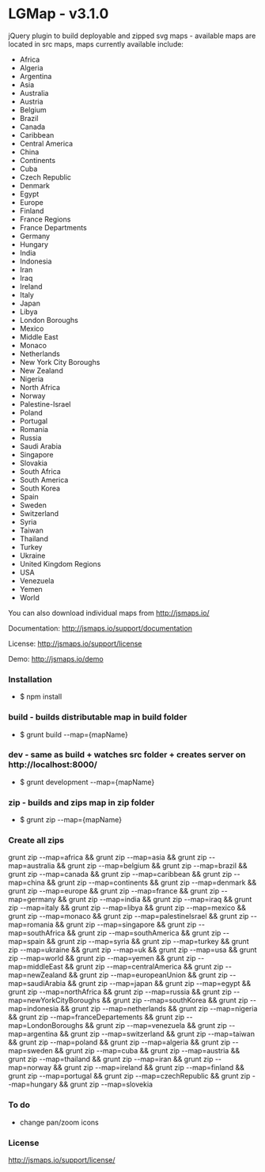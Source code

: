 # LGMap - v3.1.0

jQuery plugin to build deployable and zipped svg maps - available maps are located in src maps, maps currently available include:

* Africa
* Algeria
* Argentina
* Asia
* Australia
* Austria
* Belgium
* Brazil
* Canada
* Caribbean
* Central America
* China
* Continents
* Cuba
* Czech Republic
* Denmark
* Egypt
* Europe
* Finland
* France Regions
* France Departments
* Germany
* Hungary
* India
* Indonesia
* Iran
* Iraq
* Ireland
* Italy
* Japan
* Libya
* London Boroughs
* Mexico
* Middle East
* Monaco
* Netherlands
* New York City Boroughs
* New Zealand
* Nigeria
* North Africa
* Norway
* Palestine-Israel
* Poland
* Portugal
* Romania
* Russia
* Saudi Arabia
* Singapore
* Slovakia
* South Africa
* South America
* South Korea
* Spain
* Sweden
* Switzerland
* Syria
* Taiwan
* Thailand
* Turkey
* Ukraine
* United Kingdom Regions
* USA
* Venezuela
* Yemen
* World


You can also download individual maps from http://jsmaps.io/

Documentation: http://jsmaps.io/support/documentation

License: http://jsmaps.io/support/license

Demo: http://jsmaps.io/demo

### Installation
* $ npm install

### build - builds distributable map in build folder
* $ grunt build --map={mapName}

### dev - same as build + watches src folder + creates server on http://localhost:8000/
* $ grunt development --map={mapName}

### zip - builds and zips map in zip folder
* $ grunt zip --map={mapName}


### Create all zips

grunt zip --map=africa && grunt zip --map=asia && grunt zip --map=australia && grunt zip --map=belgium && grunt zip --map=brazil && grunt zip --map=canada && grunt zip --map=caribbean && grunt zip --map=china && grunt zip --map=continents && grunt zip --map=denmark && grunt zip --map=europe && grunt zip --map=france && grunt zip --map=germany && grunt zip --map=india && grunt zip --map=iraq && grunt zip --map=italy && grunt zip --map=libya && grunt zip --map=mexico && grunt zip --map=monaco && grunt zip --map=palestineIsrael && grunt zip --map=romania && grunt zip --map=singapore && grunt zip --map=southAfrica && grunt zip --map=southAmerica && grunt zip --map=spain && grunt zip --map=syria && grunt zip --map=turkey && grunt zip --map=ukraine && grunt zip --map=uk && grunt zip --map=usa && grunt zip --map=world && grunt zip --map=yemen && grunt zip --map=middleEast && grunt zip --map=centralAmerica && grunt zip --map=newZealand && grunt zip --map=europeanUnion && grunt zip --map=saudiArabia && grunt zip --map=japan && grunt zip --map=egypt && grunt zip --map=northAfrica && grunt zip --map=russia && grunt zip --map=newYorkCityBoroughs && grunt zip --map=southKorea && grunt zip --map=indonesia && grunt zip --map=netherlands && grunt zip --map=nigeria && grunt zip --map=franceDepartements && grunt zip --map=LondonBoroughs && grunt zip --map=venezuela && grunt zip --map=argentina && grunt zip --map=switzerland && grunt zip --map=taiwan && grunt zip --map=poland && grunt zip --map=algeria && grunt zip --map=sweden && grunt zip --map=cuba && grunt zip --map=austria && grunt zip --map=thailand && grunt zip --map=iran && grunt zip --map=norway && grunt zip --map=ireland && grunt zip --map=finland && grunt zip --map=portugal && grunt zip --map=czechRepublic && grunt zip --map=hungary && grunt zip --map=slovekia

### To do

* change pan/zoom icons

### License

http://jsmaps.io/support/license/